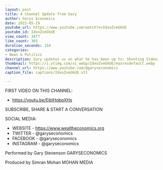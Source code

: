 ```yaml
---
layout: post
title: A Channel Update from Gary
author: Garys Economics
date: 2022-05-19
youtube_url: https://www.youtube.com/watch?v=IdxoZveGkUE
youtube_id: IdxoZveGkUE
view_count: 3477
like_count: 365
duration_seconds: 154
categories:
- News & Politics
description: Gary updates us on what he has been up to: Shooting Videos, Doing Media & Writing a Book!
thumbnail: https://i.ytimg.com/vi_webp/IdxoZveGkUE/maxresdefault.webp
channel_url: https://www.youtube.com/@garyseconomics
caption_file: captions/IdxoZveGkUE.vtt

---
```


FIRST VIDEO ON THIS CHANNEL:
- https://youtu.be/EiblHqbpXHs


SUBSCRIBE, SHARE & START A CONVERSATION


SOCIAL MEDIA:
- WEBSITE - https://www.wealtheconomics.org
- TWITTER - @garyseconomics
- FACEBOOK - @garyseconomics
- INSTAGRAM - @garyseconomics


Performed by Gary Stevenson
GARYSECONOMICS


Produced by Simran Mohan
MOHAN MEDIA

